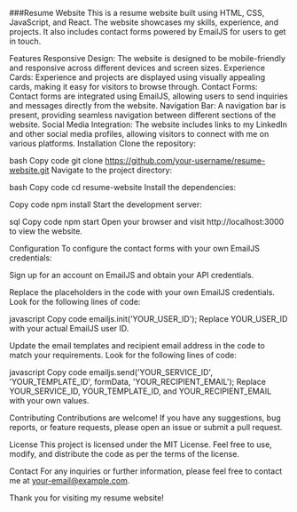 ###Resume Website
This is a resume website built using HTML, CSS, JavaScript, and React. The website showcases my skills, experience, and projects. It also includes contact forms powered by EmailJS for users to get in touch.

Features
Responsive Design: The website is designed to be mobile-friendly and responsive across different devices and screen sizes.
Experience Cards: Experience and projects are displayed using visually appealing cards, making it easy for visitors to browse through.
Contact Forms: Contact forms are integrated using EmailJS, allowing users to send inquiries and messages directly from the website.
Navigation Bar: A navigation bar is present, providing seamless navigation between different sections of the website.
Social Media Integration: The website includes links to my LinkedIn and other social media profiles, allowing visitors to connect with me on various platforms.
Installation
Clone the repository:

bash
Copy code
git clone https://github.com/your-username/resume-website.git
Navigate to the project directory:

bash
Copy code
cd resume-website
Install the dependencies:

Copy code
npm install
Start the development server:

sql
Copy code
npm start
Open your browser and visit http://localhost:3000 to view the website.

Configuration
To configure the contact forms with your own EmailJS credentials:

Sign up for an account on EmailJS and obtain your API credentials.

Replace the placeholders in the code with your own EmailJS credentials. Look for the following lines of code:

javascript
Copy code
emailjs.init('YOUR_USER_ID');
Replace YOUR_USER_ID with your actual EmailJS user ID.

Update the email templates and recipient email address in the code to match your requirements. Look for the following lines of code:

javascript
Copy code
emailjs.send('YOUR_SERVICE_ID', 'YOUR_TEMPLATE_ID', formData, 'YOUR_RECIPIENT_EMAIL');
Replace YOUR_SERVICE_ID, YOUR_TEMPLATE_ID, and YOUR_RECIPIENT_EMAIL with your own values.

Contributing
Contributions are welcome! If you have any suggestions, bug reports, or feature requests, please open an issue or submit a pull request.

License
This project is licensed under the MIT License. Feel free to use, modify, and distribute the code as per the terms of the license.

Contact
For any inquiries or further information, please feel free to contact me at your-email@example.com.

Thank you for visiting my resume website!